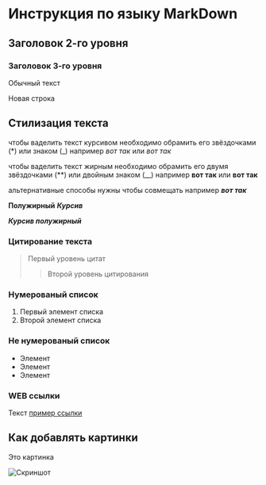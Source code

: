# Инструкция по языку MarkDown

## Заголовок 2-го уровня

### Заголовок 3-го уровня

Обычный текст

Новая строка

## Стилизация текста

чтобы ваделить текст курсивом необходимо обрамить его звёздочками (*) или знаком (_) например *вот так* или _вот так_

чтобы ваделить текст жирным необходимо обрамить его двумя звёздочками (**) или двойным знаком (__) например **вот так** или __вот так__

альтернативные способы нужны чтобы совмещать например **_вот так_**

__Полужирный__ _**Курсив**_

**_Курсив полужирный_**

### Цитирование текста 

> Первый уровень цитат
>> Второй уровень цитирования

### Нумерованый список
1. Первый элемент списка
2. Второй элемент списка

### Не нумерованый список
* Элемент 
* Элемент 
* Элемент

### WEB ссылки
Текст [пример ссылки](hhtps://example.com "Всплывающая подсказка")

## Как добавлять картинки
Это картинка

![Скриншот](img.png)